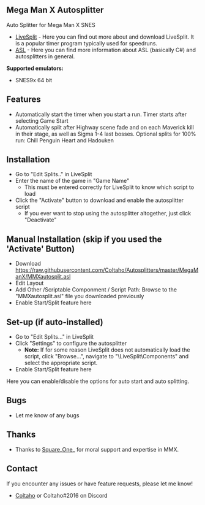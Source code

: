 ## Mega Man X Autosplitter
 
Auto Splitter for Mega Man X SNES

- [LiveSplit](http://livesplit.github.io/) - Here you can find out more about and download LiveSplit. It is a popular timer program typically used for speedruns.
- [ASL](https://github.com/LiveSplit/LiveSplit/blob/master/Documentation/Auto-Splitters.md) - Here you can find more information about ASL (basically C#) and autosplitters in general.

**Supported emulators:**
 - SNES9x 64 bit
 
## Features

- Automatically start the timer when you start a run. Timer starts after selecting Game Start
- Automatically split after Highway scene fade and on each Maverick kill in their stage, as well as Sigma 1-4 last bosses. Optional splits for 100% run: Chill Penguin Heart and Hadouken

## Installation 

- Go to "Edit Splits.." in LiveSplit
- Enter the name of the game in "Game Name"
  - This must be entered correctly for LiveSplit to know which script to load
- Click the "Activate" button to download and enable the autosplitter script
  - If you ever want to stop using the autosplitter altogether, just click "Deactivate"

## Manual Installation (skip if you used the 'Activate' Button)

- Download https://raw.githubusercontent.com/Coltaho/Autosplitters/master/MegaManX/MMXautosplit.asl
- Edit Layout
- Add Other /Scriptable Componment / Script Path: Browse to the "MMXautosplit.asl" file you downloaded previously
- Enable Start/Split feature here
  
## Set-up (if auto-installed)

- Go to "Edit Splits..." in LiveSplit
- Click "Settings" to configure the autosplitter
  - **Note:** If for some reason LiveSplit does not automatically load the script, click "Browse...", navigate to "\LiveSplit\Components\" and select the appropriate script.
- Enable Start/Split feature here
  
Here you can enable/disable the options for auto start and auto splitting.

## Bugs

- Let me know of any bugs

## Thanks

- Thanks to [Square_One_](http://twitch.tv/Square_One_) for moral support and expertise in MMX. 

## Contact

If you encounter any issues or have feature requests, please let me know! 

- [Coltaho](http://twitch.tv/Coltaho) or Coltaho#2016 on Discord
